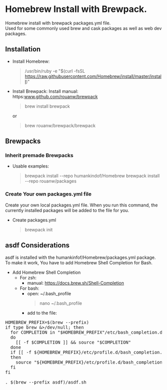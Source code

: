 # Homebrew Install with Brewpack.
Homebrew install with brewpack packages.yml file.<br />
Used for some commonly used brew and cask packages as well as web dev packages.

## Installation

* Install Homebrew:
  >/usr/bin/ruby -e "$(curl -fsSL https://raw.githubusercontent.com/Homebrew/install/master/install)"
  

* Install Brewpack:
  Install manual: https:www.github.com/rouanw/brewpack
  > brew install brewpack
  
  or

  > brew rouanw/brewpack/brewpack

## Brewpacks
### Inherit premade Brewpacks

* Usable examples:
  > brewpack install --repo humankindof/Homebrew
  > brewpack install --repo rouanw/packages

### Create Your own packages.yml file
Create your own local packages.yml file. When you run this command, the currently installed packages will be added to the file for you.

  * Create packages.yml
    > brewpack init

## asdf Considerations
asdf is installed with the humankinfof/Homebrew/packages.yml package. To make it work, You have to add Homebrew Shell Completion for Bash.

* Add Homebrew Shell Completion
  * For zsh:
    * manual: https://docs.brew.sh/Shell-Completion
  * For bash:
    * open: ~/.bash_profile
      > nano ~/.bash_profile
    * add to the file:
<pre>
HOMEBREW_PREFIX=$(brew --prefix)
if type brew &>/dev/null; then
  for COMPLETION in "$HOMEBREW_PREFIX"/etc/bash_completion.d/*
  do
    [[ -f $COMPLETION ]] && source "$COMPLETION"
  done
  if [[ -f ${HOMEBREW_PREFIX}/etc/profile.d/bash_completion.sh ]];
  then
    source "${HOMEBREW_PREFIX}/etc/profile.d/bash_completion.sh"
  fi
fi

. $(brew --prefix asdf)/asdf.sh
</pre>
